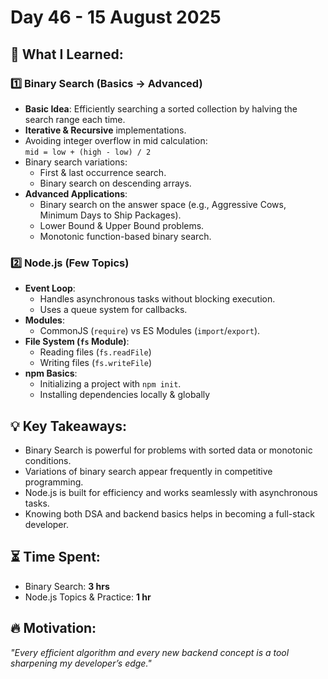 # Day 46 - 15 August 2025

## 🧠 What I Learned:

### 1️⃣ Binary Search (Basics → Advanced)
- **Basic Idea**: Efficiently searching a sorted collection by halving the search range each time.
- **Iterative & Recursive** implementations.
- Avoiding integer overflow in mid calculation:  
  `mid = low + (high - low) / 2`
- Binary search variations:
  - First & last occurrence search.
  - Binary search on descending arrays.
- **Advanced Applications**:
  - Binary search on the answer space (e.g., Aggressive Cows, Minimum Days to Ship Packages).
  - Lower Bound & Upper Bound problems.
  - Monotonic function-based binary search.

### 2️⃣ Node.js (Few Topics)
- **Event Loop**:
  - Handles asynchronous tasks without blocking execution.
  - Uses a queue system for callbacks.
- **Modules**:
  - CommonJS (`require`) vs ES Modules (`import`/`export`).
- **File System (`fs` Module)**:
  - Reading files (`fs.readFile`)
  - Writing files (`fs.writeFile`)
- **npm Basics**:
  - Initializing a project with `npm init`.
  - Installing dependencies locally & globally

## 💡 Key Takeaways:
- Binary Search is powerful for problems with sorted data or monotonic conditions.
- Variations of binary search appear frequently in competitive programming.
- Node.js is built for efficiency and works seamlessly with asynchronous tasks.
- Knowing both DSA and backend basics helps in becoming a full-stack developer.

## ⏳ Time Spent:
- Binary Search: **3 hrs**
- Node.js Topics & Practice: **1 hr**

## 🔥 Motivation:
*"Every efficient algorithm and every new backend concept is a tool sharpening my developer’s edge."*
